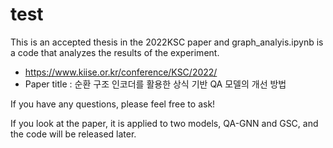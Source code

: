 # test
This is an accepted thesis in the 2022KSC paper and graph_analyis.ipynb is a code that analyzes the results of the experiment.
 
 - https://www.kiise.or.kr/conference/KSC/2022/
- Paper title : 순환 구조 인코더를 활용한 상식 기반 QA 모델의 개선 방법

If you have any questions, please feel free to ask!

If you look at the paper, it is applied to two models, QA-GNN and GSC, and the code will be released later.
